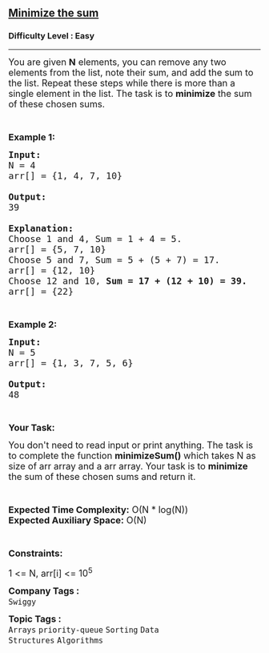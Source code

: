 <h2><a href="https://practice.geeksforgeeks.org/problems/86e609332c9ef4f6b8aa79db11a6c0808c4a1bca/1">Minimize the sum</a></h2><h3>Difficulty Level : Easy</h3><hr><div class="problems_problem_content__Xm_eO"><p><span style="font-size:18px">You are given&nbsp;<strong>N</strong>&nbsp;elements, you can remove any two elements from the list, note their sum, and add the sum to the list. Repeat these steps while there is more than a single element in the list. The task is to <strong>minimize</strong> the sum of these chosen sums.</span></p>

<p>&nbsp;</p>

<p><span style="font-size:18px"><strong>Example 1:</strong></span></p>

<pre><span style="font-size:18px"><strong>Input:
</strong>N = 4
arr[] = {1, 4, 7, 10}

<strong>Output:
</strong>39

<strong>Explanation:</strong>
Choose 1 and 4, Sum = 1 + 4 = 5.
arr[] = {5, 7, 10}&nbsp;
Choose 5 and 7, Sum = 5 + (5 + 7) = 17.
arr[] = {12, 10}&nbsp;
Choose 12 and 10,&nbsp;<strong>Sum = 17 + (12 + 10) = 39.</strong>
arr[] = {22}</span></pre>

<p>&nbsp;</p>

<p><span style="font-size:18px"><strong>Example 2:</strong></span></p>

<pre><span style="font-size:18px"><strong>Input:
</strong>N = 5
arr[] = {1, 3, 7, 5, 6}

<strong>Output:
</strong>48
</span></pre>

<p>&nbsp;</p>

<p><span style="font-size:18px"><strong>Your Task:</strong></span></p>

<p><span style="font-size:18px">You don't need to read input or print anything. The task is to complete the function <strong>minimizeSum()</strong>&nbsp;which takes&nbsp;N as size of arr array&nbsp;and a arr&nbsp;array. Your&nbsp;task is to <strong>minimize</strong> the sum of these chosen sums and return it.</span></p>

<p>&nbsp;</p>

<p><span style="font-size:18px"><strong>Expected Time Complexity:</strong>&nbsp;O(N * log(N))<br>
<strong>Expected Auxiliary Space:</strong>&nbsp;O(N)</span></p>

<p>&nbsp;</p>

<p><span style="font-size:18px"><strong>Constraints:</strong></span></p>

<p><span style="font-size:18px">1 &lt;= N, arr[i]&nbsp;&lt;= 10<sup>5</sup></span></p>
</div><p><span style=font-size:18px><strong>Company Tags : </strong><br><code>Swiggy</code>&nbsp;<br><p><span style=font-size:18px><strong>Topic Tags : </strong><br><code>Arrays</code>&nbsp;<code>priority-queue</code>&nbsp;<code>Sorting</code>&nbsp;<code>Data Structures</code>&nbsp;<code>Algorithms</code>&nbsp;